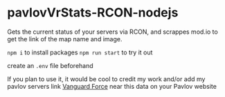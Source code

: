 # pavlovVrStats-RCON-nodejs
Gets the current status of your servers via RCON, and scrappes mod.io to get the link of the map name and image.

```npm i``` to install packages
```npm run start``` to try it out

create an ```.env``` file beforehand

If you plan to use it, it would be cool to credit my work and/or add my pavlov servers link [Vanguard Force](https://vanguardforce.net/) near this data on your Pavlov website

